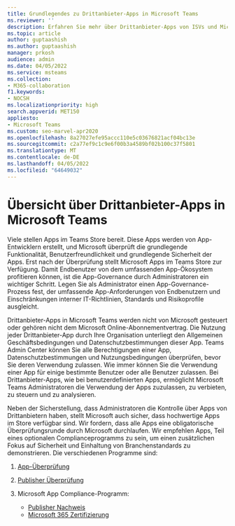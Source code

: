 ```yaml
---
title: Grundlegendes zu Drittanbieter-Apps in Microsoft Teams
ms.reviewer: ''
description: Erfahren Sie mehr über Drittanbieter-Apps von ISVs und Microsoft-Partnern.
ms.topic: article
author: guptaashish
ms.author: guptaashish
manager: prkosh
audience: admin
ms.date: 04/05/2022
ms.service: msteams
ms.collection:
- M365-collaboration
f1.keywords:
- NOCSH
ms.localizationpriority: high
search.appverid: MET150
appliesto:
- Microsoft Teams
ms.custom: seo-marvel-apr2020
ms.openlocfilehash: 8a27027efe95accc110e5c03676821acf04bc13e
ms.sourcegitcommit: c2a77ef9c1c9e6f00b3a4589bf02b100c37f5801
ms.translationtype: MT
ms.contentlocale: de-DE
ms.lasthandoff: 04/05/2022
ms.locfileid: "64649032"
---
```

# <a name="overview-of-third-party-apps-in-microsoft-teams"></a>Übersicht über Drittanbieter-Apps in Microsoft Teams

Viele stellen Apps im Teams Store bereit. Diese Apps werden von App-Entwicklern erstellt, und Microsoft überprüft die grundlegende Funktionalität, Benutzerfreundlichkeit und grundlegende Sicherheit der Apps. Erst nach der Überprüfung stellt Microsoft Apps im Teams Store zur Verfügung. Damit Endbenutzer von dem umfassenden App-Ökosystem profitieren können, ist die App-Governance durch Administratoren ein wichtiger Schritt. Legen Sie als Administrator einen App-Governance-Prozess fest, der umfassende App-Anforderungen von Endbenutzern und Einschränkungen interner IT-Richtlinien, Standards und Risikoprofile ausgleicht.

Drittanbieter-Apps in Microsoft Teams werden nicht von Microsoft gesteuert oder gehören nicht dem Microsoft Online-Abonnementvertrag. Die Nutzung jeder Drittanbieter-App durch Ihre Organisation unterliegt den Allgemeinen Geschäftsbedingungen und Datenschutzbestimmungen dieser App. Teams Admin Center können Sie alle Berechtigungen einer App, Datenschutzbestimmungen und Nutzungsbedingungen überprüfen, bevor Sie deren Verwendung zulassen. Wie immer können Sie die Verwendung einer App für einige bestimmte Benutzer oder alle Benutzer zulassen. Bei Drittanbieter-Apps, wie bei benutzerdefinierten Apps, ermöglicht Microsoft Teams Administratoren die Verwendung der Apps zuzulassen, zu verbieten, zu steuern und zu analysieren.

Neben der Sicherstellung, dass Administratoren die Kontrolle über Apps von Drittanbietern haben, stellt Microsoft auch sicher, dass hochwertige Apps im Store verfügbar sind. Wir fordern, dass alle Apps eine obligatorische Überprüfungsrunde durch Microsoft durchlaufen. Wir empfehlen Apps, Teil eines optionalen Complianceprogramms zu sein, um einen zusätzlichen Fokus auf Sicherheit und Einhaltung von Branchenstandards zu demonstrieren. Die verschiedenen Programme sind:

1. [App-Überprüfung](overview-of-app-validation.md#app-validation-and-testing)
1. [Publisher Überprüfung](overview-of-app-validation.md#publisher-verification)
1. Microsoft App Compliance-Programm:

   * [Publisher Nachweis](overview-of-app-validation.md#publisher-attestation)
   * [Microsoft 365 Zertifizierung](overview-of-app-validation.md#microsoft-365-certification)
